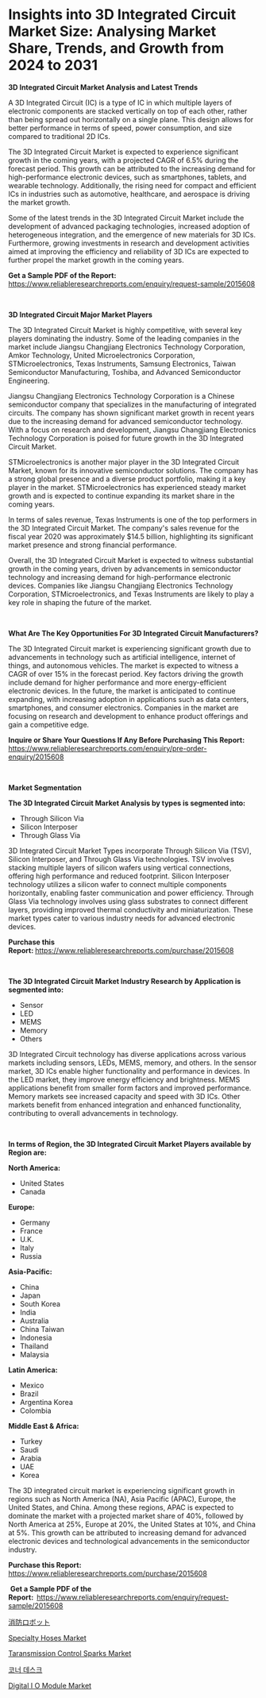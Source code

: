 <p><h1>Insights into 3D Integrated Circuit Market Size: Analysing Market Share, Trends, and Growth from 2024 to 2031</h1></p><p><strong>3D Integrated Circuit Market Analysis and Latest Trends</strong></p>
<p><p>A 3D Integrated Circuit (IC) is a type of IC in which multiple layers of electronic components are stacked vertically on top of each other, rather than being spread out horizontally on a single plane. This design allows for better performance in terms of speed, power consumption, and size compared to traditional 2D ICs.</p><p>The 3D Integrated Circuit Market is expected to experience significant growth in the coming years, with a projected CAGR of 6.5% during the forecast period. This growth can be attributed to the increasing demand for high-performance electronic devices, such as smartphones, tablets, and wearable technology. Additionally, the rising need for compact and efficient ICs in industries such as automotive, healthcare, and aerospace is driving the market growth.</p><p>Some of the latest trends in the 3D Integrated Circuit Market include the development of advanced packaging technologies, increased adoption of heterogeneous integration, and the emergence of new materials for 3D ICs. Furthermore, growing investments in research and development activities aimed at improving the efficiency and reliability of 3D ICs are expected to further propel the market growth in the coming years.</p></p>
<p><strong>Get a Sample PDF of the Report:&nbsp;</strong> <a href="https://www.reliableresearchreports.com/enquiry/request-sample/2015608">https://www.reliableresearchreports.com/enquiry/request-sample/2015608</a></p>
<p>&nbsp;</p>
<p><strong>3D Integrated Circuit Major Market Players</strong></p>
<p><p>The 3D Integrated Circuit Market is highly competitive, with several key players dominating the industry. Some of the leading companies in the market include Jiangsu Changjiang Electronics Technology Corporation, Amkor Technology, United Microelectronics Corporation, STMicroelectronics, Texas Instruments, Samsung Electronics, Taiwan Semiconductor Manufacturing, Toshiba, and Advanced Semiconductor Engineering.</p><p>Jiangsu Changjiang Electronics Technology Corporation is a Chinese semiconductor company that specializes in the manufacturing of integrated circuits. The company has shown significant market growth in recent years due to the increasing demand for advanced semiconductor technology. With a focus on research and development, Jiangsu Changjiang Electronics Technology Corporation is poised for future growth in the 3D Integrated Circuit Market.</p><p>STMicroelectronics is another major player in the 3D Integrated Circuit Market, known for its innovative semiconductor solutions. The company has a strong global presence and a diverse product portfolio, making it a key player in the market. STMicroelectronics has experienced steady market growth and is expected to continue expanding its market share in the coming years.</p><p>In terms of sales revenue, Texas Instruments is one of the top performers in the 3D Integrated Circuit Market. The company's sales revenue for the fiscal year 2020 was approximately $14.5 billion, highlighting its significant market presence and strong financial performance.</p><p>Overall, the 3D Integrated Circuit Market is expected to witness substantial growth in the coming years, driven by advancements in semiconductor technology and increasing demand for high-performance electronic devices. Companies like Jiangsu Changjiang Electronics Technology Corporation, STMicroelectronics, and Texas Instruments are likely to play a key role in shaping the future of the market.</p></p>
<p>&nbsp;</p>
<p><strong>What Are The Key Opportunities For 3D Integrated Circuit Manufacturers?</strong></p>
<p><p>The 3D Integrated Circuit market is experiencing significant growth due to advancements in technology such as artificial intelligence, internet of things, and autonomous vehicles. The market is expected to witness a CAGR of over 15% in the forecast period. Key factors driving the growth include demand for higher performance and more energy-efficient electronic devices. In the future, the market is anticipated to continue expanding, with increasing adoption in applications such as data centers, smartphones, and consumer electronics. Companies in the market are focusing on research and development to enhance product offerings and gain a competitive edge.</p></p>
<p><strong>Inquire or Share Your Questions If Any Before Purchasing This Report:</strong> <a href="https://www.reliableresearchreports.com/enquiry/pre-order-enquiry/2015608">https://www.reliableresearchreports.com/enquiry/pre-order-enquiry/2015608</a></p>
<p>&nbsp;</p>
<p><strong>Market Segmentation</strong></p>
<p><strong>The 3D Integrated Circuit Market Analysis by types is segmented into:</strong></p>
<p><ul><li>Through Silicon Via</li><li>Silicon Interposer</li><li>Through Glass Via</li></ul></p>
<p><p>3D Integrated Circuit Market Types incorporate Through Silicon Via (TSV), Silicon Interposer, and Through Glass Via technologies. TSV involves stacking multiple layers of silicon wafers using vertical connections, offering high performance and reduced footprint. Silicon Interposer technology utilizes a silicon wafer to connect multiple components horizontally, enabling faster communication and power efficiency. Through Glass Via technology involves using glass substrates to connect different layers, providing improved thermal conductivity and miniaturization. These market types cater to various industry needs for advanced electronic devices.</p></p>
<p><strong>Purchase this Report:&nbsp;</strong><a href="https://www.reliableresearchreports.com/purchase/2015608">https://www.reliableresearchreports.com/purchase/2015608</a></p>
<p>&nbsp;</p>
<p><strong>The 3D Integrated Circuit Market Industry Research by Application is segmented into:</strong></p>
<p><ul><li>Sensor</li><li>LED</li><li>MEMS</li><li>Memory</li><li>Others</li></ul></p>
<p><p>3D Integrated Circuit technology has diverse applications across various markets including sensors, LEDs, MEMS, memory, and others. In the sensor market, 3D ICs enable higher functionality and performance in devices. In the LED market, they improve energy efficiency and brightness. MEMS applications benefit from smaller form factors and improved performance. Memory markets see increased capacity and speed with 3D ICs. Other markets benefit from enhanced integration and enhanced functionality, contributing to overall advancements in technology.</p></p>
<p>&nbsp;</p>
<p><strong>In terms of Region, the 3D Integrated Circuit Market Players available by Region are:</strong></p>
<p>
    <p> <strong> North America: </strong>
        <ul>
            <li>United States</li>
            <li>Canada</li>
        </ul>
        </p> 
    <p> <strong> Europe: </strong>
        <ul>
            <li>Germany</li>
            <li>France</li>
            <li>U.K.</li>
            <li>Italy</li>
            <li>Russia</li>
        </ul>
        </p> 
    <p> <strong> Asia-Pacific: </strong>
        <ul>
            <li>China</li>
            <li>Japan</li>
            <li>South Korea</li>
            <li>India</li>
            <li>Australia</li>
            <li>China Taiwan</li>
            <li>Indonesia</li>
            <li>Thailand</li>
            <li>Malaysia</li>
        </ul>
        </p> 
    <p> <strong> Latin America: </strong>
        <ul>
            <li>Mexico</li>
            <li>Brazil</li>
            <li>Argentina Korea</li>
            <li>Colombia</li>
        </ul>
        </p> 
    <p> <strong> Middle East & Africa: </strong>
        <ul>
            <li>Turkey</li>
            <li>Saudi</li>
            <li>Arabia</li>
            <li>UAE</li>
            <li>Korea</li>
        </ul>
    </p>
    </p>
<p><p>The 3D integrated circuit market is experiencing significant growth in regions such as North America (NA), Asia Pacific (APAC), Europe, the United States, and China. Among these regions, APAC is expected to dominate the market with a projected market share of 40%, followed by North America at 25%, Europe at 20%, the United States at 10%, and China at 5%. This growth can be attributed to increasing demand for advanced electronic devices and technological advancements in the semiconductor industry.</p></p>
<p><strong>Purchase this Report: </strong><a href="https://www.reliableresearchreports.com/purchase/2015608">https://www.reliableresearchreports.com/purchase/2015608</a></p>
<p>&nbsp;<strong>Get a Sample PDF of the Report:&nbsp;&nbsp;</strong><a href="https://www.reliableresearchreports.com/enquiry/request-sample/2015608">https://www.reliableresearchreports.com/enquiry/request-sample/2015608</a></p>
<p><strong></strong></p>
<p><p><a href="https://medium.com/@dx0328/%E6%B6%88%E9%98%B2%E3%83%AD%E3%83%9C%E3%83%83%E3%83%88%E5%B8%82%E5%A0%B4%E8%AA%BF%E6%9F%BB%E3%83%AC%E3%83%9D%E3%83%BC%E3%83%88-%E3%81%9D%E3%81%AE%E6%AD%B4%E5%8F%B2%E3%81%8A%E3%82%88%E3%81%B3%E4%BA%88%E6%B8%AC2024%E5%B9%B4%E3%81%8B%E3%82%892031%E5%B9%B4%E3%81%BE%E3%81%A7-0eec598b0827">消防ロボット</a></p><p><a href="https://view.publitas.com/reportprime-1/global-specialty-hoses-market-size-and-market-trends-insights-and-projections-from-2024-to-2031/">Specialty Hoses Market</a></p><p><a href="https://artistic-helicopter-ca9.notion.site/Taransmission-Control-Sparks-Market-Size-Growth-and-Forecast-from-2024-2031-27dda21dcdf64ad6b18abacc54b27a04">Taransmission Control Sparks Market</a></p><p><a href="https://github.com/bunxhcci35271755/Market-Research-Report-List-1/blob/main/6585158185866.md">코너 데스크</a></p><p><a href="https://github.com/Sherrillcrooksxa8i18ucf2m/Market-Research-Report-List-1/blob/main/digital-i-o-module-market.md">Digital I O Module Market</a></p></p>
